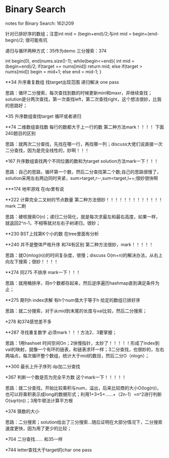# Binary Search
notes for Binary Search: 162\209

针对已排好序的数组；注意int mid = (begin+end)/2;与int mid = begin+(end-begin)/2; 很可能有坑

递归与循环两种方式：35作为demo 三分搜索：374

int begin(0), end(nums.size()-1);
        while(begin<=end){
            int mid = (begin+end)/2;
            if(target == nums[mid])
                return mid;
            else if(target > nums[mid])
                begin = mid+1;
            else
                end = mid-1;
        }
        
**34 升序重复数组 找target出现范围 递归解决 one pass 

思路：循环二分搜索，每次查找到数的时候更新minl和maxr，并继续查找；solution是分两次查找，第一次查找left，第二次查找right，这个想法很妙，比我的思路好；

*35 升序数组查找target 循环或者递归

**74 二维数组查找数 每行的数都大于上一行的数 第二种方法mark！！！！ 下面240题目的区别

思路：就两次二分查找，先找在哪一行，再找哪一列；discuss大佬们说直接一次二分查找，因为是完全线性的，妙啊！！！

*167 升序数组查找两个不同位置的数和为target  solution方法mark一下！！！

思路：自己的思路，循环第一个数，然后二分查找第二个数;自己的思路很慢了，solution采用左右两边同时夹紧，sum>target,r--,sum<target,l++;很妙很快啊

***174 地牢游戏 在dp里有说

**222 计算完全二叉树的节点数量 第二种方法很妙！！！！！！！！！！！！！mark 二刷

思路：硬核搜索O(n)；递归二分简化，就是每次求最左和最右高度，如果一样，就返回2^n-1，不相等就对左右子树递归，很妙；

**230 BST上找第K个小的数 在tree里面有分析

**240 并不是整体严格升序 和74有区别 第二种方法很妙，mark！！！！！

思路：就O(mlog(n))的时间复杂度，很慢；discuss O(m+n)的解决办法，从右上向左下搜索；很妙！！！！

**274 同275 不排序 mark一下！！！

思路：就用桶排序，将n个数都存起来，然后逆序遍历hashmap直到满足条件为止；

**275 期刊h index求解 有h个num值大于等于h 给定的数组已排好序

思路：就二分搜索，对于从mid到末尾的长度与val比较，然后二分搜索；

*278 和374感觉差不多

**287 寻找重复数字 必须mark！！！方法2、3要掌握；

思路：1用hashset 时间空间On；2快慢指针，太妙了！！！！！形成了index到val的映射，就像一个有环的链表，和链表求环一样；3二分查找，也很妙的，左右两端点，每次循环整个数组，统计大于mid的数目，然后二分O（nlogn）；

**300 最长上升子序列 dp加二分查找

*367 判断一个数是否为完全平方数 这个mark一下！！！！！

思路：就二分查找，开始比较乘积与num，溢出，后来比较商的大小O(log(n))，也可以将乘积表示成long的数据形式；利用1+3+5+……+（2n-1）=n^2进行判断O(sqrt(n))；3用牛顿法计算平方根

*374 猜数的大小

思路：二分搜索；solution给出了三分搜索…随后证明在大部分情况下，二分搜索速度更快，因为用了更少的比较；

*704 二分查找…… 和35一样

*744 letter查找大于target的char one pass
